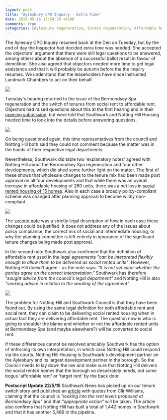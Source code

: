 ```yaml
---
layout: post
title: "Aylesbury CPO Inquiry - Extra Time"
date: 2015-05-16 13:54:39 +0100
comments: true
categories: [Aylesbury regeneration, Estate regeneration, Affordable housing definitions]  
---
```

The Aylesury CPO Inquiry resumed back at the Den on Tuesday, but by the end of day the Inspector had decided extra time was needed. She accepted the objectors' argument that there were still legal questions to be answered, among others about the absence of a successful ballot result in favour of demolition. She also agreed that objectors needed more time to get legal assistance and that it will probably be autumn before the the inquiry resumes.  We understand that the leaseholders have since instructed Landmark Chambers to act on their behalf. 

![](http://www.eastlondonlines.co.uk/ell_wp/wp-content/uploads/2012/11/alanfootballclub.jpg)

Tuesday's hearing returned to the issue of the Bermondsey Spa regeneration and the switch of tenures from social rent to affordable rent. Objectors had raised questions about this at the first hearing and in their [opening submission](http://crappistmartin.github.io/images/Objectors_OpeningSubmissions_andAppendices.pdf), but were told that Southwark and Notting Hill Housing needed time to look into the details before answering questions. 

![](http://crappistmartin.github.io/images/theexchange.jpg) 

On being questioned again, this time representatives from the council and Notting Hill both said they could not comment because the matter was in the hands of their respective legal departments. 

Nevertheless, Southwark did table two 'explanatory notes' agreed with Notting Hill about the Bermondsey Spa regeneration and four other developments, which did shed some further light on the matter. The [first](http://crappistmartin.github.io/images/CPO_ExplanatoryNote27April2015.pdf) of these shows that wholesale changes to the tenure mix had been made post approval on all four developments and that while there was an overall increase in affordable housing of 260 units, there was a net loss in [social rented housing of 15 homes](http://crappistmartin.github.io/images/ObjectorsReplyToExplantoryNote1.pdf). Also in each case a broadly policy-compliant scheme was changed after planning approval to become wildly non-compliant.

![](http://crappistmartin.github.io/images/ExplanatoryNote1.png) 

The [second note](http://crappistmartin.github.io/images/CPO_ExplanatoryNote12May2015.pdf) was a strictly legal description of how in each case these changes could be justified. It does not address any of the issues about policy compliance, the correct mix of social and intermediate housing, or why the planning committee is left entirely in ignorance of the significant tenure changes being made post approval.

In the second note Southwark also confirmed that the definition of affordable rent used in the legal agreements _"can be interpreted flexibly enough to allow them to be delivered as social rented units"_. However, Notting Hill doesn't agree - as the note says: _"It is not yet clear whether the parties agree on the correct interpretation."_ Southwark has therefore _"sought advice from the council's legal department"_ and Notting Hill is also _"seeking advice in relation to the wording of the agreement"_. 

![](http://crappistmartin.github.io/images/ExplanatoryNote2.png)

The problem for Notting Hill and Southwark Council is that they have been found out. By using the same legal definition for both affordable rent and social rent, they can claim to be delivering social rented housing when in actual fact they are delivering affordable rent. The question now is who is going to shoulder the blame and whether or not the affordable rented units at Bermondsey Spa (and maybe elsewhere?) will be converted to social rent. 

If these differences cannot be resolved amicably Southwark has the option of enforcing its own interpretation, in which case Notting Hill could respond via the courts. Notting Hill Housing is Southwark's development partner on the Aylesbury and its largest development partner in the borough. So the Council needs to lay down the law and make sure that Notting Hill delivers the social rented homes that the borough so desperately needs, not some bogus 'affordable rent' or 'target rent' by the back door.

__Postscript Update 22/5/15__
Southwark News has picked up on our tenure switch story and published an [article](http://www.southwarknews.co.uk/news/southwark-council-probes-44-missing-social-homes/) with quotes from Cllr Williams, claiming that the council is _"looking into the rent levels proposed at Bermondsey Spa"_ and that _"appropriate action"_ will be taken. The article also confirms that Notting Hill has built a total of 1,442 homes in Southwark and that it has another 5,489 in the pipeline. 
